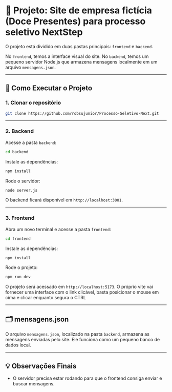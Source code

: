 # 🎁 Projeto: Site de empresa fictícia (Doce Presentes) para processo seletivo NextStep

O projeto está dividido em duas pastas principais: `frontend` e `backend`.

No `frontend`, temos a interface visual do site. No `backend`, temos um pequeno servidor Node.js que armazena mensagens localmente em um arquivo `mensagens.json`.

---

## 🚀 Como Executar o Projeto

### 1. Clonar o repositório

```bash
git clone https://github.com/robsujunior/Processo-Seletivo-Next.git
```

---

### 2. Backend

Acesse a pasta `backend`:

```bash
cd backend
```

Instale as dependências:

```bash
npm install
```

Rode o servidor:

```bash
node server.js
```

O backend ficará disponível em `http://localhost:3001`.

---

### 3. Frontend

Abra um novo terminal e acesse a pasta `frontend`:

```bash
cd frontend
```

Instale as dependências:

```bash
npm install
```

Rode o projeto:

```bash
npm run dev
```

O projeto será acessado em `http://localhost:5173`. O próprio vite vai fornecer uma interface com o link clicável, basta posicionar o mouse em cima e clicar enquanto segura o CTRL

---

## 🗂️ mensagens.json

O arquivo `mensagens.json`, localizado na pasta `backend`, armazena as mensagens enviadas pelo site. Ele funciona como um pequeno banco de dados local.

---

## 💡 Observações Finais

- O servidor precisa estar rodando para que o frontend consiga enviar e buscar mensagens.


